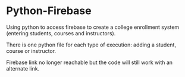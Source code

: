 # Python-Firebase
Using python to access firebase to create a college enrollment system (entering students, courses and instructors).

There is one python file for each type of execution: adding a student, course or instructor.

Firebase link no longer reachable but the code will still work with an alternate link.
